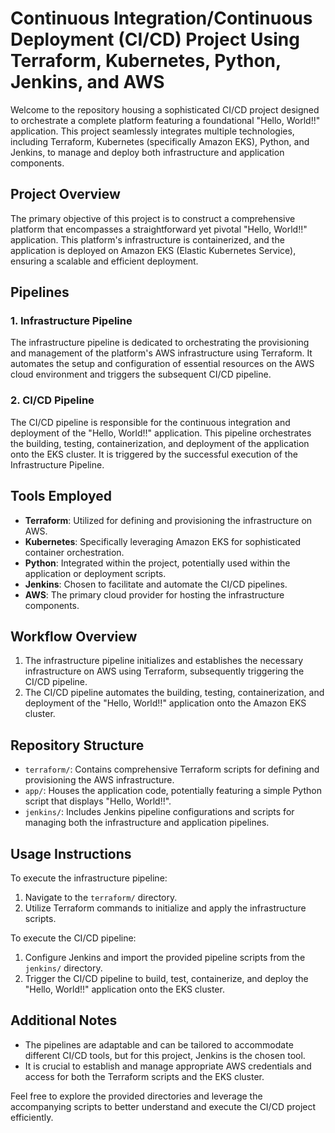 # Continuous Integration/Continuous Deployment (CI/CD) Project Using Terraform, Kubernetes, Python, Jenkins, and AWS

Welcome to the repository housing a sophisticated CI/CD project designed to orchestrate a complete platform featuring a foundational "Hello, World!!" application. This project seamlessly integrates multiple technologies, including Terraform, Kubernetes (specifically Amazon EKS), Python, and Jenkins, to manage and deploy both infrastructure and application components.

## Project Overview

The primary objective of this project is to construct a comprehensive platform that encompasses a straightforward yet pivotal "Hello, World!!" application. This platform's infrastructure is containerized, and the application is deployed on Amazon EKS (Elastic Kubernetes Service), ensuring a scalable and efficient deployment.

## Pipelines

### 1. Infrastructure Pipeline
The infrastructure pipeline is dedicated to orchestrating the provisioning and management of the platform's AWS infrastructure using Terraform. It automates the setup and configuration of essential resources on the AWS cloud environment and triggers the subsequent CI/CD pipeline.

### 2. CI/CD Pipeline
The CI/CD pipeline is responsible for the continuous integration and deployment of the "Hello, World!!" application. This pipeline orchestrates the building, testing, containerization, and deployment of the application onto the EKS cluster. It is triggered by the successful execution of the Infrastructure Pipeline.

## Tools Employed
- **Terraform**: Utilized for defining and provisioning the infrastructure on AWS.
- **Kubernetes**: Specifically leveraging Amazon EKS for sophisticated container orchestration.
- **Python**: Integrated within the project, potentially used within the application or deployment scripts.
- **Jenkins**: Chosen to facilitate and automate the CI/CD pipelines.
- **AWS**: The primary cloud provider for hosting the infrastructure components.

## Workflow Overview
1. The infrastructure pipeline initializes and establishes the necessary infrastructure on AWS using Terraform, subsequently triggering the CI/CD pipeline.
2. The CI/CD pipeline automates the building, testing, containerization, and deployment of the "Hello, World!!" application onto the Amazon EKS cluster.

## Repository Structure
- `terraform/`: Contains comprehensive Terraform scripts for defining and provisioning the AWS infrastructure.
- `app/`: Houses the application code, potentially featuring a simple Python script that displays "Hello, World!!".
- `jenkins/`: Includes Jenkins pipeline configurations and scripts for managing both the infrastructure and application pipelines.

## Usage Instructions
To execute the infrastructure pipeline:
1. Navigate to the `terraform/` directory.
2. Utilize Terraform commands to initialize and apply the infrastructure scripts.

To execute the CI/CD pipeline:
1. Configure Jenkins and import the provided pipeline scripts from the `jenkins/` directory.
2. Trigger the CI/CD pipeline to build, test, containerize, and deploy the "Hello, World!!" application onto the EKS cluster.

## Additional Notes
- The pipelines are adaptable and can be tailored to accommodate different CI/CD tools, but for this project, Jenkins is the chosen tool.
- It is crucial to establish and manage appropriate AWS credentials and access for both the Terraform scripts and the EKS cluster.

Feel free to explore the provided directories and leverage the accompanying scripts to better understand and execute the CI/CD project efficiently.
